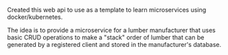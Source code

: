 Created this web api to use as a template to learn microservices using docker/kubernetes.

The idea is to provide a microservice for a lumber manufacturer that uses basic CRUD operations to make a "stack" order of lumber that can be generated by a registered client and stored in the manufacturer's database.
